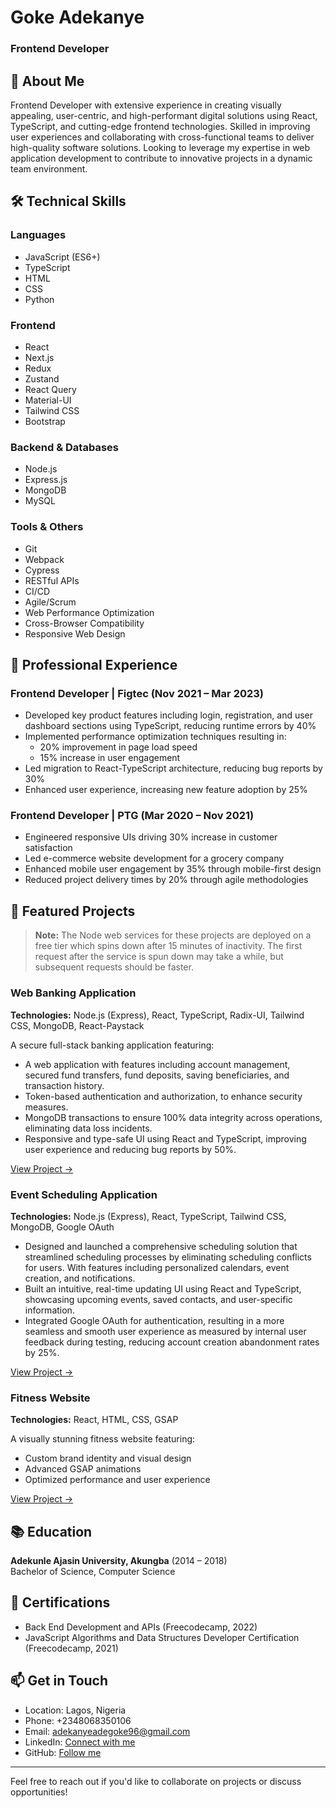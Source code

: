 # Goke Adekanye
### Frontend Developer

## 👋 About Me
Frontend Developer with extensive experience in creating visually appealing, user-centric, and high-performant digital solutions using React, TypeScript, and cutting-edge frontend technologies. Skilled in improving user experiences and collaborating with cross-functional teams to deliver high-quality software solutions. Looking to leverage my expertise in web application development to contribute to innovative projects in a dynamic team environment.

## 🛠️ Technical Skills

### Languages
- JavaScript (ES6+)
- TypeScript
- HTML
- CSS
- Python

### Frontend
- React
- Next.js
- Redux
- Zustand
- React Query
- Material-UI
- Tailwind CSS
- Bootstrap

### Backend & Databases
- Node.js
- Express.js
- MongoDB
- MySQL

### Tools & Others
- Git
- Webpack
- Cypress
- RESTful APIs
- CI/CD
- Agile/Scrum
- Web Performance Optimization
- Cross-Browser Compatibility
- Responsive Web Design

## 💼 Professional Experience

### Frontend Developer | Figtec (Nov 2021 – Mar 2023)
- Developed key product features including login, registration, and user dashboard sections using TypeScript, reducing runtime errors by 40%
- Implemented performance optimization techniques resulting in:
  - 20% improvement in page load speed
  - 15% increase in user engagement
- Led migration to React-TypeScript architecture, reducing bug reports by 30%
- Enhanced user experience, increasing new feature adoption by 25%

### Frontend Developer | PTG (Mar 2020 – Nov 2021)
- Engineered responsive UIs driving 30% increase in customer satisfaction
- Led e-commerce website development for a grocery company
- Enhanced mobile user engagement by 35% through mobile-first design
- Reduced project delivery times by 20% through agile methodologies

## 🚀 Featured Projects

> **Note:** The Node web services for these projects are deployed on a free tier which spins down after 15 minutes of inactivity. The first request after the service is spun down may take a while, but subsequent requests should be faster.

### Web Banking Application
**Technologies:** Node.js (Express), React, TypeScript, Radix-UI, Tailwind CSS, MongoDB, React-Paystack

A secure full-stack banking application featuring:
- A web application with features including account management, secured fund transfers, fund deposits, saving beneficiaries, and transaction history.
- Token-based authentication and authorization, to enhance security measures.
- MongoDB transactions to ensure 100% data integrity across operations, eliminating data loss incidents.
- Responsive and type-safe UI using React and TypeScript, improving user experience and reducing bug reports by 50%.

[View Project →](https://apebank.vercel.app)

### Event Scheduling Application
**Technologies:** Node.js (Express), React, TypeScript, Tailwind CSS, MongoDB, Google OAuth

- Designed and launched a comprehensive scheduling solution that streamlined scheduling processes by eliminating scheduling conflicts for users. With features including personalized calendars, event creation, and notifications.
- Built an intuitive, real-time updating UI using React and TypeScript, showcasing upcoming events, saved contacts, and user-specific information.
- Integrated Google OAuth for authentication, resulting in a more seamless and smooth user experience as measured by internal user feedback during testing, reducing account creation abandonment rates by 25%.

[View Project →](https://schedully.vercel.app)

### Fitness Website
**Technologies:** React, HTML, CSS, GSAP

A visually stunning fitness website featuring:
- Custom brand identity and visual design
- Advanced GSAP animations
- Optimized performance and user experience

[View Project →](https://activefusionfitness.vercel.app)

## 📚 Education
**Adekunle Ajasin University, Akungba** (2014 – 2018)  
Bachelor of Science, Computer Science

## 🏅 Certifications
- Back End Development and APIs (Freecodecamp, 2022)
- JavaScript Algorithms and Data Structures Developer Certification (Freecodecamp, 2021)

## 📫 Get in Touch
- Location: Lagos, Nigeria
- Phone: +2348068350106
- Email: adekanyeadegoke96@gmail.com
- LinkedIn: [Connect with me](https://www.linkedin.com/in/goke-adekanye/)
- GitHub: [Follow me](https://github.com/Goke-Adekanye)

---

Feel free to reach out if you'd like to collaborate on projects or discuss opportunities!
